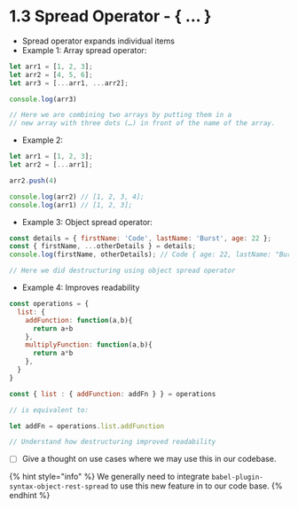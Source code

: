 # 1.3 Spread Operator - { ... }

* Spread operator expands individual items
* Example 1: Array spread operator:

```javascript
let arr1 = [1, 2, 3];
let arr2 = [4, 5, 6];
let arr3 = [...arr1, ...arr2];

console.log(arr3)

// Here we are combining two arrays by putting them in a 
// new array with three dots (…) in front of the name of the array.
```

* Example 2:

```javascript
let arr1 = [1, 2, 3];
let arr2 = [...arr1];

arr2.push(4)

console.log(arr2) // [1, 2, 3, 4];
console.log(arr1) // [1, 2, 3];
```

* Example 3: Object spread operator:

```javascript
const details = { firstName: 'Code', lastName: 'Burst', age: 22 };
const { firstName, ...otherDetails } = details;
console.log(firstName, otherDetails); // Code { age: 22, lastName: "Burst" }

// Here we did destructuring using object spread operator
```

* Example 4: Improves readability

```javascript
const operations = {
  list: {
    addFunction: function(a,b){
      return a+b
    },
    multiplyFunction: function(a,b){
      return a*b
    },    
  }
}

const { list : { addFunction: addFn } } = operations

// is equivalent to:

let addFn = operations.list.addFunction

// Understand how destructuring improved readability
```

* [ ] Give a thought on use cases where we may use this in our codebase.

{% hint style="info" %}
We generally need to integrate `babel-plugin-syntax-object-rest-spread` to use this new feature in to our code base.
{% endhint %}

